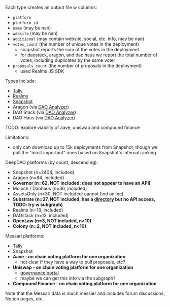 Each type creates an output file w columns:

* `platform`
* `platform_id`
* `name` (may be nan)
* `website` (may be nan)
* `additional` (may contain website, social, etc. info, may be nan)
* `votes_count` (the number of unique votes in the deployment)
  - snapshot reports the sum of the votes in the deployment
  - for daostack, aragon, and dao haus we report the total number of votes, including duplicates by the same voter
* `proposals_count` (the number of proposals in the deployment)
  - used Realms JS SDK

Types include:

* [Tally](https://www.tally.xyz/)
* [Realms](https://realms.today/)
* [Snapshot](https://snapshot.org/#/)
* Aragon (via [DAO Analyzer](https://www.kaggle.com/datasets/daviddavo/dao-analyzer?resource=download))
* DAO Stack (via [DAO Analyzer](https://www.kaggle.com/datasets/daviddavo/dao-analyzer?resource=download))
* DAO Haus (via [DAO Analyzer](https://www.kaggle.com/datasets/daviddavo/dao-analyzer?resource=download))

TODO: explore viability of aave, uniswap and compound finance

Limitations:

- only can download up to 15k deployments from Snapshot, though we pull the "most important" ones based on Snapshot's internal ranking

DeepDAO platforms (by count, descending):

- Snapshot (n=2404, included)
- Aragon (n=84, included)
- **Governor (n=62, NOT included: does not appear to have an API)**
- Moloch / Daohaus (n=36, included)
- AssetsOnly (n=30, NOT included: cannot find online)
- **Substrate (n=27, NOT included, has a [directory](https://substrate.io/ecosystem/projects/) but no API access, TODO: try w subgraph)**
- Realms (n=18, included)
- DAOstack (n=12, included)
- **OpenLaw (n=3, NOT included, n<10)**
- **Colony (n=2, NOT included, n<10)**

Messari platforms:
- Tally
- Snapshot
- **Aave - on chain voting platform for one organization**
  - not clear if they have a way to pull proposals, etc?
- **Uniswap - on chain voting platform for one organization**
  - [governance portal](https://app.uniswap.org/#/vote)
  - maybe we can get this info via the subgraph?
- **Compound Finance - on chain voting platform for one organization**

Note that the Messari data is much messier and includes forum discussions, Notion pages, etc.
